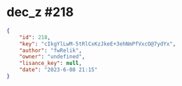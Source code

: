 
# dec_z #218
                
```JSON
{
    "id": 218,
    "key": "cIkgYlLwM-5tRlCxKzJkeE+3ehNmPfVxcO@7ydYx",
    "author": "fwRelik",
    "owner": "undefined",
    "lisance_key": null,
    "date": "2023-6-08 21:15"
}
```
    